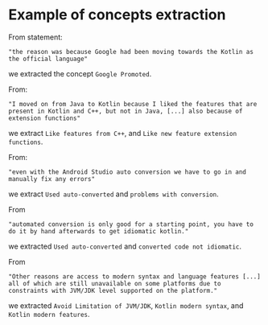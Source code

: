 # Example of concepts extraction

From statement: 
```
"the reason was because Google had been moving towards the Kotlin as the official language"
```

we extracted the concept `Google Promoted`.

From: 
```
"I moved on from Java to Kotlin because I liked the features that are present in Kotlin and C++, but not in Java, [...] also because of extension functions"
```

we extract `Like features from C++`, and `Like new feature extension functions`.


From: 
```
"even with the Android Studio auto conversion we have to go in and manually fix any errors"
```

we extract `Used auto-converted` and  `problems with conversion`. 


From 
```
"automated conversion is only good for a starting point, you have to do it by hand afterwards to get idiomatic kotlin."
```
we extracted `Used auto-converted` and  `converted code not idiomatic`.

From 
```
"Other reasons are access to modern syntax and language features [...] all of which are still unavailable on some platforms due to constraints with JVM/JDK level supported on the platform."
``` 

we extracted `Avoid Limitation of JVM/JDK`, `Kotlin modern syntax`, and `Kotlin modern features`.